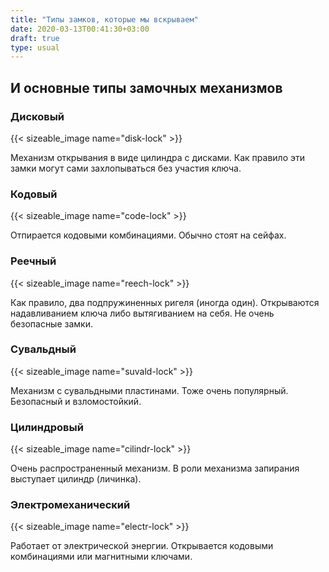 ```yaml
---
title: "Типы замков, которые мы вскрываем"
date: 2020-03-13T00:41:30+03:00
draft: true
type: usual
---
```

## И основные типы замочных механизмов

### Дисковый

{{< sizeable_image name="disk-lock" >}}
 
Механизм открывания в виде цилиндра с дисками. Как правило эти замки могут сами захлопываться без участия ключа.

### Кодовый

{{< sizeable_image name="code-lock" >}}
 
Отпирается кодовыми комбинациями. Обычно стоят на сейфах.

### Реечный 

{{< sizeable_image name="reech-lock" >}}

Как правило, два подпружиненных ригеля (иногда один). Открываются надавливанием ключа либо вытягиванием на себя. Не очень безопасные замки.

### Сувальдный  

{{< sizeable_image name="suvald-lock" >}}

Механизм с сувальдными пластинами. Тоже очень популярный. Безопасный и взломостойкий.

### Цилиндровый 

{{< sizeable_image name="cilindr-lock" >}}

Очень распространенный механизм. В роли механизма запирания выступает цилиндр (личинка).

### Электромеханический 

{{< sizeable_image name="electr-lock" >}}

Работает от электрической энергии. Открывается кодовыми комбинациями или магнитными ключами.